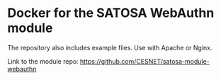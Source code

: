 # Docker for the SATOSA WebAuthn module

The repository also includes example files. Use with Apache or Nginx.

Link to the module repo: https://github.com/CESNET/satosa-module-webauthn
